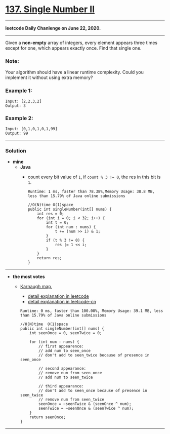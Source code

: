 # [137. Single Number II](https://leetcode.com/problems/single-number-ii/)

---

**leetcode Daily Chanlenge on June 22, 2020.**

---

Given a **non-empty** array of integers, every element appears three times except for one, which appears exactly once. Find that single one.

### Note:
Your algorithm should have a linear runtime complexity. Could you implement it without using extra memory?

### Example 1:
```
Input: [2,2,3,2]
Output: 3
```

### Example 2:
```
Input: [0,1,0,1,0,1,99]
Output: 99
```

---


### Solution
* **mine**
  * **Java**
    * count every bit value of `1`, if `count % 3 != 0`, the res in this bit is `1`.
    
      `Runtime: 1 ms, faster than 78.38%,Memory Usage: 38.8 MB, less than 15.79% of Java online submissions`
      ```
      //O(N)time O(1)space
      public int singleNumber(int[] nums) {
          int res = 0;
          for (int i = 0; i < 32; i++) {
              int t = 0;
              for (int num : nums) {
                  t += (num >> i) & 1;
              }
              if (t % 3 != 0) {
                  res |= 1 << i;
              }
          }
          return res;
      }
      ```

---

* **the most votes**
  * [Karnaugh map](https://en.wikipedia.org/wiki/Karnaugh_map), 
    * [detail explanation in leetcode](https://leetcode.com/problems/single-number-ii/discuss/43295/Detailed-explanation-and-generalization-of-the-bitwise-operation-method-for-single-numbers)
    * [detail explanation in leetcode-cn](https://leetcode-cn.com/problems/single-number-ii/solution/zhi-chu-xian-yi-ci-de-shu-zi-ii-by-leetcode/)
  
    `Runtime: 0 ms, faster than 100.00%, Memory Usage: 39.1 MB, less than 15.79% of Java online submissions`
    ```
    //O(N)time  O(1)space
    public int singleNumber(int[] nums) {
        int seenOnce = 0, seenTwice = 0;

        for (int num : nums) {
            // first appearence:
            // add num to seen_once
            // don't add to seen_twice because of presence in seen_once

            // second appearance:
            // remove num from seen_once
            // add num to seen_twice

            // third appearance:
            // don't add to seen_once because of presence in seen_twice
            // remove num from seen_twice
            seenOnce = ~seenTwice & (seenOnce ^ num);
            seenTwice = ~seenOnce & (seenTwice ^ num);
        }
        return seenOnce;
    }
    ```

---
